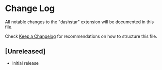 # Change Log

All notable changes to the "dashstar" extension will be documented in this file.

Check [Keep a Changelog](http://keepachangelog.com/) for recommendations on how to structure this file.

## [Unreleased]

- Initial release